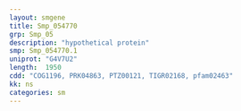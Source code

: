 ```yaml
---
layout: smgene
title: Smp_054770
grp: Smp_05
description: "hypothetical protein"
smp: Smp_054770.1
uniprot: "G4V7U2"
length:  1950
cdd: "COG1196, PRK04863, PTZ00121, TIGR02168, pfam02463"
kk: ns
categories: sm
---
```

